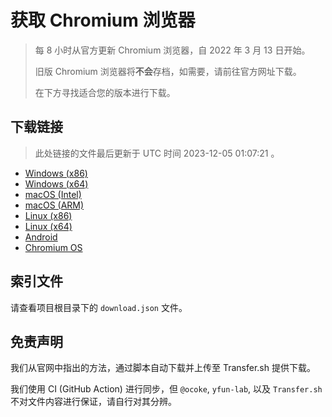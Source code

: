 # 获取 Chromium 浏览器

> 每 8 小时从官方更新 Chromium 浏览器，自 2022 年 3 月 13 日开始。
> 
> 旧版 Chromium 浏览器将**不会**存档，如需要，请前往官方网址下载。
>
> 在下方寻找适合您的版本进行下载。

## 下载链接

> 此处链接的文件最后更新于 UTC 时间 2023-12-05 01:07:21
。

- [Windows (x86)](https://transfer.sh/Gu4CqNny4e/Win.zip)
- [Windows (x64)](https://transfer.sh/DDxcYX2fP0/Win_x64.zip)
- [macOS (Intel)](https://transfer.sh/F1ITvQBcfj/Mac.zip)
- [macOS (ARM)](https://transfer.sh/k5wrK9RVfX/Mac_Arm.zip)
- [Linux (x86)](https://transfer.sh/zzqvNWAo3R/Linux.zip)
- [Linux (x64)](https://transfer.sh/6UQC6vLvO6/Linux_x64.zip)
- [Android](https://transfer.sh/UctrTrT0p2/Android.zip)
- [Chromium OS](https://transfer.sh/3ru9gSIpK9/Linux_ChromiumOS_Full.zip)

## 索引文件

请查看项目根目录下的 `download.json` 文件。

## 免责声明

我们从官网中指出的方法，通过脚本自动下载并上传至 Transfer.sh 提供下载。

我们使用 CI (GitHub Action) 进行同步，但 `@ocoke`, `yfun-lab`, 以及 `Transfer.sh` 不对文件内容进行保证，请自行对其分辨。
